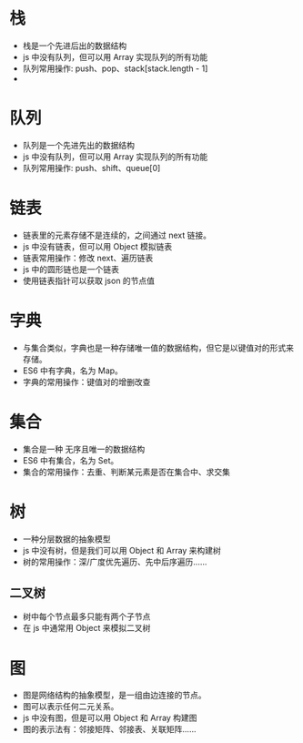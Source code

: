 # 栈

- 栈是一个先进后出的数据结构
- js 中没有队列，但可以用 Array 实现队列的所有功能
- 队列常用操作: push、pop、stack[stack.length - 1]
-

# 队列

- 队列是一个先进先出的数据结构
- js 中没有队列，但可以用 Array 实现队列的所有功能
- 队列常用操作: push、shift、queue[0]

# 链表

- 链表里的元素存储不是连续的，之间通过 next 链接。
- js 中没有链表，但可以用 Object 模拟链表
- 链表常用操作：修改 next、遍历链表
- js 中的圆形链也是一个链表
- 使用链表指针可以获取 json 的节点值

# 字典

- 与集合类似，字典也是一种存储唯一值的数据结构，但它是以键值对的形式来存储。
- ES6 中有字典，名为 Map。
- 字典的常用操作：键值对的增删改查

# 集合

- 集合是一种 无序且唯一的数据结构
- ES6 中有集合，名为 Set。
- 集合的常用操作：去重、判断某元素是否在集合中、求交集

# 树

- 一种分层数据的抽象模型
- js 中没有树，但是我们可以用 Object 和 Array 来构建树
- 树的常用操作：深/广度优先遍历、先中后序遍历......

## 二叉树

- 树中每个节点最多只能有两个子节点
- 在 js 中通常用 Object 来模拟二叉树

# 图

- 图是网络结构的抽象模型，是一组由边连接的节点。
- 图可以表示任何二元关系。
- js 中没有图，但是可以用 Object 和 Array 构建图
- 图的表示法有：邻接矩阵、邻接表、关联矩阵......
